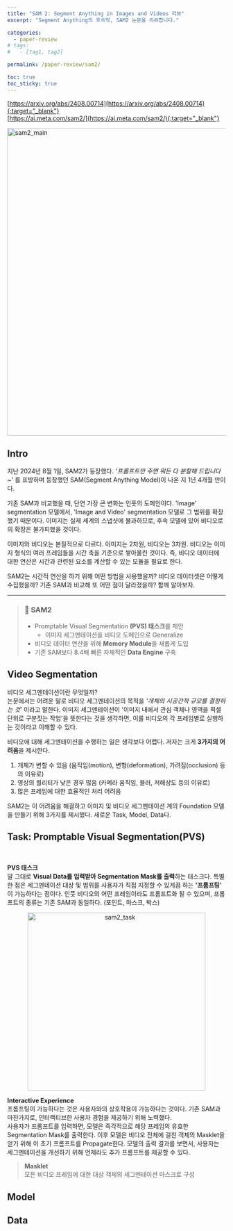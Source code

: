 ```yaml
---
title: "SAM 2: Segment Anything in Images and Videos 리뷰"
excerpt: "Segment Anything의 후속작, SAM2 논문을 리뷰합니다."

categories: 
  - paper-review
# tags: 
#   - [tag1, tag2]

permalink: /paper-review/sam2/ 

toc: true
toc_sticky: true
---
```


[https://arxiv.org/abs/2408.00714](https://arxiv.org/abs/2408.00714){:target="_blank"}  
[https://ai.meta.com/sam2/](https://ai.meta.com/sam2/){:target="_blank"}  

<img width="708" alt="sam2_main" src="https://github.com/user-attachments/assets/2c444957-4f5c-4f7f-9d40-b53491f4819e">

## Intro

<!-- 간략한 소개 -->
지난 2024년 8월 1일, SAM2가 등장했다. *'프롬프트만 주면 뭐든 다 분할해 드립니다~'* 를 표방하며 등장했던 SAM(Segment Anything Model)이 나온 지 1년 4개월 만이다. 

기존 SAM과 비교했을 때, 단연 가장 큰 변화는 인풋의 도메인이다. 'Image' segmentation 모델에서, 'Image and Video' segmentation 모델로 그 범위를 확장했기 때문이다. 이미지는 실제 세계의 스냅샷에 불과하므로, 후속 모델에 있어 비디오로의 확장은 불가피했을 것이다. 

이미지와 비디오는 본질적으로 다르다. 이미지는 2차원, 비디오는 3차원. 비디오는 이미지 형식의 여러 프레임들을 시간 축을 기준으로 쌓아올린 것이다. 즉, 비디오 데이터에 대한 연산은 시간과 관련된 요소를 계산할 수 있는 모듈을 필요로 한다. 

SAM2는 시간적 연산을 하기 위해 어떤 방법을 사용했을까? 비디오 데이터셋은 어떻게 수집했을까? 기존 SAM과 비교해 또 어떤 점이 달라졌을까? 함께 알아보자. 

---
<!-- 핵심 특징 -->

> ### 🧐 SAM2
> - Promptable Visual Segmentation **\(PVS) 태스크**를 제안
>   - 이미지 세그멘테이션을 비디오 도메인으로 Generalize
> - 비디오 데이터 연산을 위해 **Memory Module**을 새롭게 도입
> - 기존 SAM보다 8.4배 빠른 자체적인 **Data Engine** 구축

## Video Segmentation

비디오 세그멘테이션이란 무엇일까?  
논문에서는 어려운 말로 비디오 세그멘테이션의 목적을 *'개체의 시공간적 규모를 결정하는 것'* 이라고 말한다. 
이미지 세그멘테이션이 '이미지 내에서 관심 객체나 영역을 픽셀 단위로 구분짓는 작업'을 뜻한다는 것을 생각하면, 이를 비디오의 각 프레임별로 실행하는 것이라고 이해할 수 있다. 

비디오에 대해 세그멘테이션을 수행하는 일은 생각보다 어렵다. 저자는 크게 **3가지의 어려움**을 제시한다. 
1. 개체가 변할 수 있음 (움직임(motion), 변형(deformation), 가려짐(occlusion) 등의 이유로)
2. 영상의 퀄리티가 낮은 경우 많음 (카메라 움직임, 블러, 저해상도 등의 이유로)
3. 많은 프레임에 대한 효율적인 처리 어려움

SAM2는 이 어려움을 해결하고 이미지 및 비디오 세그멘테이션 계의 Foundation 모델을 만들기 위해 3가지를 제시했다. 
새로운 Task, Model, Data다. 

## Task: Promptable Visual Segmentation(PVS)
&nbsp;

**PVS 태스크**  
말 그대로 **Visual Data를 입력받아 Segmentation Mask를 출력**하는 태스크다. 특별한 점은 세그멘테이션 대상 및 범위를 사용자가 직접 지정할 수 있게끔 하는 **'프롬프팅'** 이 가능하다는 점이다. 인풋 비디오의 어떤 프레임이라도 프롬프트화 될 수 있으며, 프롬프트의 종류는 기존 SAM과 동일하다. (포인트, 마스크, 박스)
<center><img width="410" alt="sam2_task" src="https://github.com/user-attachments/assets/5c8e3b7f-666c-48cd-a963-59e093a81816"></center>

**Interactive Experience**  
프롬프팅이 가능하다는 것은 사용자와의 상호작용이 가능하다는 것이다. 기존 SAM과 마찬가지로, 인터랙티브한 사용자 경험을 제공하기 위해 노력했다.  
사용자가 프롬프트를 입력하면, 모델은 즉각적으로 해당 프레임의 유효한 Segmentation Mask를 출력한다. 이후 모델은 비디오 전체에 걸친 객체의 Masklet을 얻기 위해 이 초기 프롬프트를 Propagate한다. 모델의 출력 결과를 보면서, 사용자는 세그멘테이션을 개선하기 위해 언제라도 추가 프롬프트를 제공할 수 있다. 

> **Masklet**  
> 모든 비디오 프레임에 대한 대상 객체의 세그멘테이션 마스크로 구성



## Model


## Data
